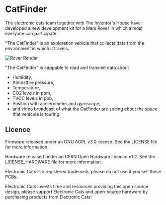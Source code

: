 # CatFinder


The electronic cats team together with The Inventor's House have developed a new development kit for a Mars Rover in which almost everyone can participate

"The CatFinder" is an exploration vehicle that collects data from the environment in which it travels.

![Rover Render](https://github.com/ElectronicCats/Cat_Finder/blob/master/assets/rover_render.jpeg?raw=true)

"The CatFinder" is cappable to read and transmit data about 
- Humidity, 
- Atmostfire pressure, 
- Temperature, 
- CO2 levels in ppm, 
- TVOC levels in ppb, 
- Position with acelerometer and gyroscope, 
- and video broadcast of what the CatFinder are seeing about the space that vehicule is touring.

## Licence ##

Firmware released under an GNU AGPL v3.0 license. See the LICENSE file for more information.

Hardware released under an CERN Open Hardware Licence v1.2. See the LICENSE_HARDWARE file for more information.

Electronic Cats is a registered trademark, please do not use if you sell these PCBs.

Electronic Cats invests time and resources providing this open source design, please support Electronic Cats and open-source hardware by purchasing products from Electronic Cats!
